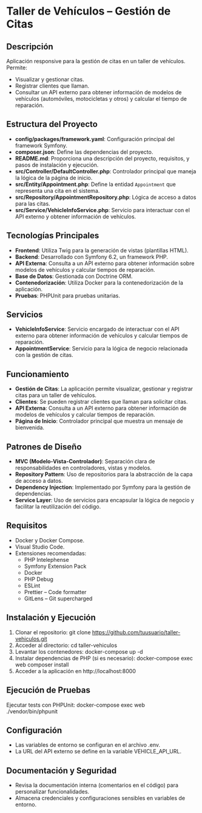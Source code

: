 # Taller de Vehículos – Gestión de Citas

## Descripción
Aplicación responsive para la gestión de citas en un taller de vehículos. Permite:
- Visualizar y gestionar citas.
- Registrar clientes que llaman.
- Consultar un API externo para obtener información de modelos de vehículos (automóviles, motocicletas y otros) y calcular el tiempo de reparación.

## Estructura del Proyecto
- **config/packages/framework.yaml**: Configuración principal del framework Symfony.
- **composer.json**: Define las dependencias del proyecto.
- **README.md**: Proporciona una descripción del proyecto, requisitos, y pasos de instalación y ejecución.
- **src/Controller/DefaultController.php**: Controlador principal que maneja la lógica de la página de inicio.
- **src/Entity/Appointment.php**: Define la entidad `Appointment` que representa una cita en el sistema.
- **src/Repository/AppointmentRepository.php**: Lógica de acceso a datos para las citas.
- **src/Service/VehicleInfoService.php**: Servicio para interactuar con el API externo y obtener información de vehículos.

## Tecnologías Principales
- **Frontend**: Utiliza Twig para la generación de vistas (plantillas HTML).
- **Backend**: Desarrollado con Symfony 6.2, un framework PHP.
- **API Externa**: Consulta a un API externo para obtener información sobre modelos de vehículos y calcular tiempos de reparación.
- **Base de Datos**: Gestionada con Doctrine ORM.
- **Contenedorización**: Utiliza Docker para la contenedorización de la aplicación.
- **Pruebas**: PHPUnit para pruebas unitarias.

## Servicios
- **VehicleInfoService**: Servicio encargado de interactuar con el API externo para obtener información de vehículos y calcular tiempos de reparación.
- **AppointmentService**: Servicio para la lógica de negocio relacionada con la gestión de citas.

## Funcionamiento
- **Gestión de Citas**: La aplicación permite visualizar, gestionar y registrar citas para un taller de vehículos.
- **Clientes**: Se pueden registrar clientes que llaman para solicitar citas.
- **API Externa**: Consulta a un API externo para obtener información de modelos de vehículos y calcular tiempos de reparación.
- **Página de Inicio**: Controlador principal que muestra un mensaje de bienvenida.

## Patrones de Diseño
- **MVC (Modelo-Vista-Controlador)**: Separación clara de responsabilidades en controladores, vistas y modelos.
- **Repository Pattern**: Uso de repositorios para la abstracción de la capa de acceso a datos.
- **Dependency Injection**: Implementado por Symfony para la gestión de dependencias.
- **Service Layer**: Uso de servicios para encapsular la lógica de negocio y facilitar la reutilización del código.

## Requisitos
- Docker y Docker Compose.
- Visual Studio Code.
- Extensiones recomendadas:
  - PHP Intelephense
  - Symfony Extension Pack
  - Docker
  - PHP Debug
  - ESLint
  - Prettier – Code formatter
  - GitLens – Git supercharged

## Instalación y Ejecución
1. Clonar el repositorio:
   git clone https://github.com/tuusuario/taller-vehiculos.git
2. Acceder al directorio:
   cd taller-vehiculos
3. Levantar los contenedores:
   docker-compose up -d
4. Instalar dependencias de PHP (si es necesario):
   docker-compose exec web composer install
5. Acceder a la aplicación en http://localhost:8000

## Ejecución de Pruebas
Ejecutar tests con PHPUnit:
docker-compose exec web ./vendor/bin/phpunit

## Configuración
- Las variables de entorno se configuran en el archivo .env.
- La URL del API externo se define en la variable VEHICLE_API_URL.

## Documentación y Seguridad
- Revisa la documentación interna (comentarios en el código) para personalizar funcionalidades.
- Almacena credenciales y configuraciones sensibles en variables de entorno.
